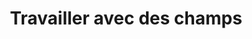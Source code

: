 ﻿---
title: Travailler avec des champs
type: docs
weight: 30
url: /fr/python-java/working-with-fields/
---
